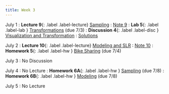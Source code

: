 ```yaml
---
title: Week 3
---
```


July 1
: **Lecture 9**{: .label .label-lecture} [Sampling](lecture/lec09)
    : [Note 9](https://ds100.org/course-notes/sampling/sampling.html)
: **Lab 5**{: .label .label-lab } [Transformations](https://data100.datahub.berkeley.edu/hub/user-redirect/git-pull?repo=https%3A%2F%2Fgithub.com%2FDS-100%2Fsu24-materials&urlpath=lab%2Ftree%2Fsu24-materials%2Flab%2Flab05%2Flab05.ipynb&branch=main) (due 7/3)
: **Discussion 4**{: .label .label-disc } [Visualization and Transformation](https://drive.google.com/file/d/1kk9qeNQ0gBM5nevUujpXCMBGJI7V6n7E/view?usp=sharing)
    : [Solutions](https://drive.google.com/file/d/1tt9kQVKh15DTeXmnl_JezuSXborQACfe/view?usp=sharing)

July 2
: **Lecture 10**{: .label .label-lecture} [Modeling and SLR](lecture/lec10)
    : [Note 10](https://ds100.org/course-notes/intro_to_modeling/intro_to_modeling.html)
: **Homework 5**{: .label .label-hw } [Bike Sharing](https://data100.datahub.berkeley.edu/hub/user-redirect/git-pull?repo=https%3A%2F%2Fgithub.com%2FDS-100%2Fsu24-materials&urlpath=lab%2Ftree%2Fsu24-materials%2Fhw%2Fhw05%2Fhw05.ipynb&branch=main) (due 7/4)

July 3
: No Discussion

July 4
: No Lecture
: **Homework 6A**{: .label .label-hw } [Sampling](https://data100.datahub.berkeley.edu/hub/user-redirect/git-pull?repo=https%3A%2F%2Fgithub.com%2FDS-100%2Fsu24-materials&urlpath=lab%2Ftree%2Fsu24-materials%2Fhw%2Fhw06%2Fhw06.ipynb&branch=main) (due 7/8)
: **Homework 6B**{: .label .label-hw } [Modeling](https://drive.google.com/file/u/3/d/12uoI08j06z33ZzFb7XL8I17rB2fofJ2i/view?usp=sharing) (due 7/8)

July 5
: No Lecture
